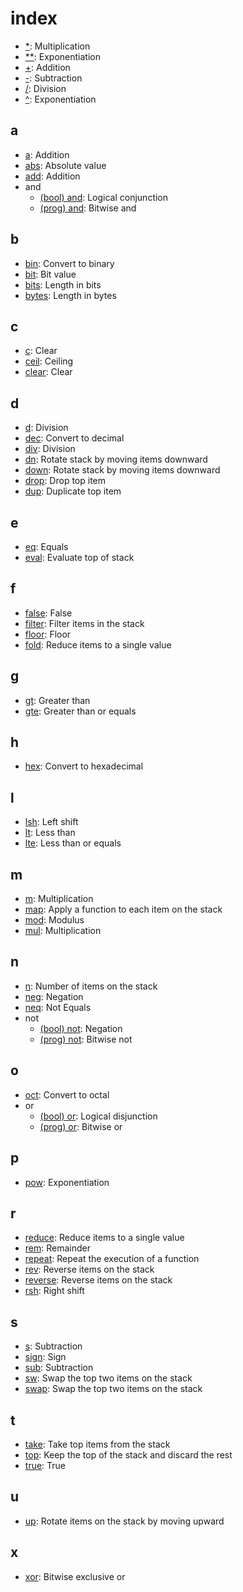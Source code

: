 # index

- [*](ops/basic.md#mul): Multiplication
- [**](ops/basic.md#pow): Exponentiation
- [+](ops/basic.md#add): Addition
- [-](ops/basic.md#sub): Subtraction
- [/](ops/basic.md#div): Division
- [^](ops/basic.md#pow): Exponentiation

## a

- [a](ops/basic.md#add): Addition
- [abs](ops/sci.md#abs): Absolute value
- [add](ops/basic.md#add): Addition
- and
  - [(bool) and](ops/bool.md#and): Logical conjunction
  - [(prog) and](ops/prog.md#and): Bitwise and

## b

- [bin](ops/prog.md#bin): Convert to binary
- [bit](ops/prog.md#bit): Bit value
- [bits](ops/prog.md#bits): Length in bits
- [bytes](ops/prog.md#bytes): Length in bytes

## c

- [c](ops/stack.md#clear): Clear
- [ceil](ops/sci.md#ceil): Ceiling
- [clear](ops/stack.md#clear): Clear

## d

- [d](ops/basic.md#div): Division
- [dec](ops/prog.md#dec): Convert to decimal
- [div](ops/basic.md#div): Division
- [dn](ops/stack.md#down): Rotate stack by moving items downward
- [down](ops/stack.md#down): Rotate stack by moving items downward
- [drop](ops/stack.md#drop): Drop top item
- [dup](ops/stack.md#dup): Duplicate top item

## e

- [eq](ops/bool.md#eq): Equals
- [eval](ops/hof.md#eval): Evaluate top of stack

## f

- [false](ops/bool.md#false): False
- [filter](ops/hof.md#filter): Filter items in the stack
- [floor](ops/sci.md#floor): Floor
- [fold](ops/hof.md#fold): Reduce items to a single value

## g

- [gt](ops/bool.md#gt): Greater than
- [gte](ops/bool.md#gte): Greater than or equals

## h

- [hex](ops/prog.md#hex): Convert to hexadecimal

## l

- [lsh](ops/prog.md#lsh): Left shift
- [lt](ops/bool.md#lt): Less than
- [lte](ops/bool.md#lte): Less than or equals

## m

- [m](ops/basic.md#mul): Multiplication
- [map](ops/hof.md#map): Apply a function to each item on the stack
- [mod](ops/basic.md#mod): Modulus
- [mul](ops/basic.md#mul): Multiplication

## n

- [n](ops/stack.md#n): Number of items on the stack
- [neg](ops/basic.md#neg): Negation
- [neq](ops/bool.md#neq): Not Equals
- not
  - [(bool) not](ops/bool.md#not): Negation
  - [(prog) not](ops/prog.md#not): Bitwise not

## o

- [oct](ops/prog.md#oct): Convert to octal
- or
  - [(bool) or](ops/bool.md#or): Logical disjunction
  - [(prog) or](ops/prog.md#or): Bitwise or

## p

- [pow](ops/basic.md#pow): Exponentiation

## r

- [reduce](ops/hof.md#fold): Reduce items to a single value
- [rem](ops/basic.md#rem): Remainder
- [repeat](ops/hof.md#repeat): Repeat the execution of a function
- [rev](ops/stack.md#reverse): Reverse items on the stack
- [reverse](ops/stack.md#reverse): Reverse items on the stack
- [rsh](ops/prog.md#rsh): Right shift

## s

- [s](ops/basic.md#sub): Subtraction
- [sign](ops/basic.md#sign): Sign
- [sub](ops/basic.md#sub): Subtraction
- [sw](ops/stack.md#swap): Swap the top two items on the stack
- [swap](ops/stack.md#swap): Swap the top two items on the stack

## t

- [take](ops/stack.md#take): Take top items from the stack
- [top](ops/stack.md#top): Keep the top of the stack and discard the rest
- [true](ops/bool.md#true): True

## u

- [up](ops/stack.md#up): Rotate items on the stack by moving upward

## x

- [xor](ops/prog.md#xor): Bitwise exclusive or
